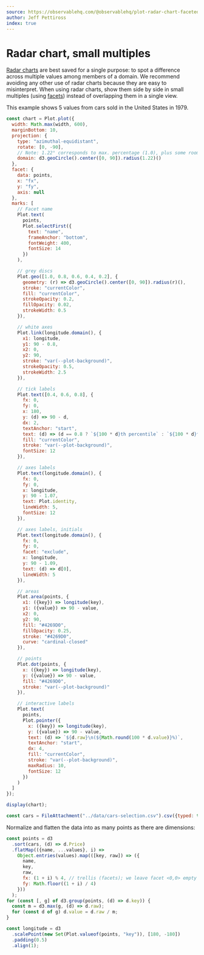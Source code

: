 ```yaml
---
source: https://observablehq.com/@observablehq/plot-radar-chart-faceted
author: Jeff Pettiross
index: true
---
```


# Radar chart, small multiples

[Radar charts](./radar-chart) are best saved for a single purpose: to spot a difference across multiple values among members of a domain. We recommend avoiding any other use of radar charts because they are easy to misinterpret. When using radar charts, show them side by side in small multiples (using [facets](https://observablehq.com/plot/features/facets)) instead of overlapping them in a single view.

This example shows 5 values from cars sold in the United States in 1979.

```js echo
const chart = Plot.plot({
  width: Math.max(width, 600),
  marginBottom: 10,
  projection: {
    type: "azimuthal-equidistant",
    rotate: [0, -90],
    // Note: 1.22° corresponds to max. percentage (1.0), plus some room for the labels
    domain: d3.geoCircle().center([0, 90]).radius(1.22)()
  },
  facet: {
    data: points,
    x: "fx",
    y: "fy",
    axis: null
  },
  marks: [
    // Facet name
    Plot.text(
      points,
      Plot.selectFirst({
        text: "name",
        frameAnchor: "bottom",
        fontWeight: 400,
        fontSize: 14
      })
    ),

    // grey discs
    Plot.geo([1.0, 0.8, 0.6, 0.4, 0.2], {
      geometry: (r) => d3.geoCircle().center([0, 90]).radius(r)(),
      stroke: "currentColor",
      fill: "currentColor",
      strokeOpacity: 0.2,
      fillOpacity: 0.02,
      strokeWidth: 0.5
    }),

    // white axes
    Plot.link(longitude.domain(), {
      x1: longitude,
      y1: 90 - 0.8,
      x2: 0,
      y2: 90,
      stroke: "var(--plot-background)",
      strokeOpacity: 0.5,
      strokeWidth: 2.5
    }),

    // tick labels
    Plot.text([0.4, 0.6, 0.8], {
      fx: 0,
      fy: 0,
      x: 180,
      y: (d) => 90 - d,
      dx: 2,
      textAnchor: "start",
      text: (d) => (d == 0.8 ? `${100 * d}th percentile` : `${100 * d}th`),
      fill: "currentColor",
      stroke: "var(--plot-background)",
      fontSize: 12
    }),

    // axes labels
    Plot.text(longitude.domain(), {
      fx: 0,
      fy: 0,
      x: longitude,
      y: 90 - 1.07,
      text: Plot.identity,
      lineWidth: 5,
      fontSize: 12
    }),

    // axes labels, initials
    Plot.text(longitude.domain(), {
      fx: 0,
      fy: 0,
      facet: "exclude",
      x: longitude,
      y: 90 - 1.09,
      text: (d) => d[0],
      lineWidth: 5
    }),

    // areas
    Plot.area(points, {
      x1: ({key}) => longitude(key),
      y1: ({value}) => 90 - value,
      x2: 0,
      y2: 90,
      fill: "#4269D0",
      fillOpacity: 0.25,
      stroke: "#4269D0",
      curve: "cardinal-closed"
    }),

    // points
    Plot.dot(points, {
      x: ({key}) => longitude(key),
      y: ({value}) => 90 - value,
      fill: "#4269D0",
      stroke: "var(--plot-background)"
    }),

    // interactive labels
    Plot.text(
      points,
      Plot.pointer({
        x: ({key}) => longitude(key),
        y: ({value}) => 90 - value,
        text: (d) => `${d.raw}\n(${Math.round(100 * d.value)}%)`,
        textAnchor: "start",
        dx: 4,
        fill: "currentColor",
        stroke: "var(--plot-background)",
        maxRadius: 10,
        fontSize: 12
      })
    )
  ]
});

display(chart);
```

```js echo
const cars = FileAttachment("../data/cars-selection.csv").csv({typed: true});
```

Normalize and flatten the data into as many points as there are dimensions:

```js echo
const points = d3
  .sort(cars, (d) => d.Price)
  .flatMap(({name, ...values}, i) =>
    Object.entries(values).map(([key, raw]) => ({
      name,
      key,
      raw,
      fx: (1 + i) % 4, // trellis (facets); we leave facet <0,0> empty for the legend
      fy: Math.floor((1 + i) / 4)
    }))
  );
for (const [, g] of d3.group(points, (d) => d.key)) {
  const m = d3.max(g, (d) => d.raw);
  for (const d of g) d.value = d.raw / m;
}
```

```js echo
const longitude = d3
  .scalePoint(new Set(Plot.valueof(points, "key")), [180, -180])
  .padding(0.5)
  .align(1);
```

